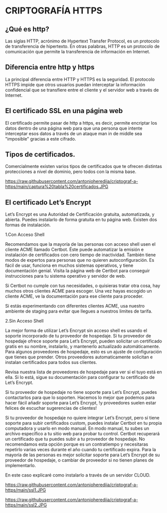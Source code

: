# CRIPTOGRAFÍA HTTPS


## ¿Qué es http?

Las siglas HTTP, acrónimo de Hypertext Transfer Protocol, es un protocolo de transferencia de hipertexto. En otras palabras, HTTP es un protocolo de comunicación que permite la transferencia de información en Internet.

## Diferencia entre http y https

La principal diferencia entre HTTP y HTTPS es la seguridad. El protocolo HTTPS impide que otros usuarios puedan interceptar la información confidencial que se transfiere entre el cliente y el servidor web a través de Internet.


## El certificado SSL en una página web


El certificado permite pasar de http a https, es decir, permite encriptar los datos dentro de una página web para que una persona que intente interceptar esos datos a través de un ataque man in de middle sea "imposible" gracias a este cifrado.


## Tipos de certificados.

Comercialmente existen varios tipos de certificados que te ofrecen distintas protecciones a nivel de dominio, pero todos con la misma base.

https://raw.githubusercontent.com/antonioherediia/criptograf-a-https/main/captura%20tabla%20certificados.JPG


## El certificado  Let’s Encrypt

 Let’s Encrypt es una Autoridad de Certificación gratuita, automatizada, y abierta. Puedes instalarlo de forma gratuita en tu página web. Existen dos formas de instalación.
 
1.Con Acceso Shell


Recomendamos que la mayoría de las personas con acceso shell usen el cliente ACME llamado Certbot. Éste puede automatizar la emisión e instalación de certificados con cero tiempo de inactividad. También tiene modos de expertos para personas que no quieren autoconfiguración. Es fácil de usar, funciona en muchos sistemas operativos, y tiene documentación genial. Visita la página web de Certbot para conseguir instrucciones para tu sistema operativo y servidor de web.

Si Certbot no cumple con tus necesidades, o quisieras tratar otra cosa, hay muchos otros clientes ACME para escoger. Una vez hayas escogido un cliente ACME, ve la documentación para ese cliente para proceder.

Si estás experimentando con diferentes clientes ACME, usa nuestro ambiente de staging para evitar que llegues a nuestros limites de tarifa.

2.Sin Acceso Shell


La mejor forma de utilizar Let’s Encrypt sin acceso shell es usando el soporte incorporado de tu proveedor de hospedaje. Si tu proveedor de hospedaje ofrece soporte para Let’s Encrypt, pueden solicitar un certificado gratis en su nombre, instalarlo, y mantenerlo actualizado automáticamente. Para algunos proveedores de hospedaje, esto es un ajuste de configuración que tienes que prender. Otros proveedores automaticamente solicitan e instalan certificados para todos sus clientes.

Revisa nuestra lista de proveedores de hospedaje para ver si el tuyo está en ella. Si lo está, sigue su documentación para configurar tu certificado de Let’s Encrypt.

Si tu proveedor de hospedaje no tiene soporte para Let’s Encrypt, puedes contactarlos para que lo soporten. Hacemos lo mejor que podemos para hacer fácil añadir soporte para Let’s Encrypt, !y proveedores suelen estar felices de escuchar sugerencias de clientes!

Si tu proveedor de hospedaje no quiere integrar Let’s Encrypt, pero sí tiene soporte para subir certificados custom, puedes instalar Certbot en tu propia computadora y usarlo en modo manual. En modo manual, tu subes un archivo específico a tu sitio web para probar tu control. Certbot recuperará un certificado que tu puedes subir a tu proveedor de hospedaje. No recomendamos esta opción porque es un contratiempo y necesitaras repetirlo varias veces durante el año cuando tu certificado expira. Para la mayoría de las personas es mejor solicitar soporte para Let’s Encrypt de su proveedor de hospedaje, o cambiar de proveedor si no tienen planes de implementarlo.

En este caso explicaré como instalarlo a través de un servidor CLOUD.

https://raw.githubusercontent.com/antonioherediia/criptograf-a-https/main/ssl1.JPG

https://raw.githubusercontent.com/antonioherediia/criptograf-a-https/main/ssl2.JPG



